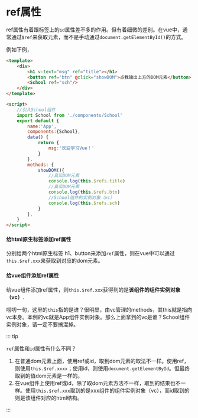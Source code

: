# ref属性

ref属性有着跟标签上的`id`属性差不多的作用。但有着细微的差别。在vue中，通常通过`$ref`来获取元素，而不是手动通过`document.getElementById()`的方式。

例如下例，

```html
<template>
	<div>
		<h1 v-text="msg" ref="title"></h1>
		<button ref="btn" @click="showDOM">点我输出上方的DOM元素</button>
		<School ref="sch"/>
	</div>
</template>

<script>
	//引入School组件
	import School from './components/School'
	export default {
		name:'App',
		components:{School},
		data() {
			return {
				msg:'欢迎学习Vue！'
			}
		},
		methods: {
			showDOM(){
                //真实DOM元素
				console.log(this.$refs.title) 
                //真实DOM元素
				console.log(this.$refs.btn) 
                //School组件的实例对象（vc）
				console.log(this.$refs.sch) 
			}
		},
	}
</script>

```

#### 给html原生标签添加ref属性

分别给两个html原生标签 h1、button来添加`ref`属性，则在vue中可以通过`this.$ref.xxx`来获取到对应的dom元素。

#### 给vue组件添加ref属性

给vue组件添加ref属性，则`this.$ref.xxx`获得到的是**该组件的组件实例对象（vc）**.

唠叨一句，这里的`this`指的是谁？很明显，由vc管理的methods，其this就是指向vc本身。本例的vc就是App组件实例对象。那么上面拿到的vc是谁？School组件实例对象，请一定不要搞混掉。

::: tip

`ref`属性和`id`属性有什么不同？

1. 在普通dom元素上面，使用ref或id，取到dom元素的取法不一样。使用ref，则使用`this.$ref.xxxx`；使用id，则使用`document.getElementById`。但最终取到的值dom元素是一样的。
2. 在vue组件上使用ref或id，除了取dom元素方法不一样，取到的结果也不一样。使用`this.$ref.xxx`取到的是xxx组件的组件实例对象（vc），而id取到的则是该组件对应的html结构。

:::